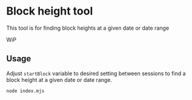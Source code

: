 # Block height tool

This tool is for finding block heights at a given date or date range

WiP

## Usage

Adjust `startBlock` variable to desired setting between sessions to find a block height at a given date or date range.

```bash
node index.mjs
```
